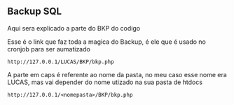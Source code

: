 
## Backup SQL

Aqui sera explicado a parte do BKP do codigo



Esse é o link que faz toda a magica do Backup, é ele que é usado no cronjob para ser aumatizado

`http://127.0.0.1/LUCAS/BKP/bkp.php`

A parte em caps é referente ao nome da pasta, no meu caso esse nome era LUCAS, mas vai depender do nome utizado na sua pasta de htdocs

`http://127.0.0.1/<nomepasta>/BKP/bkp.php`

